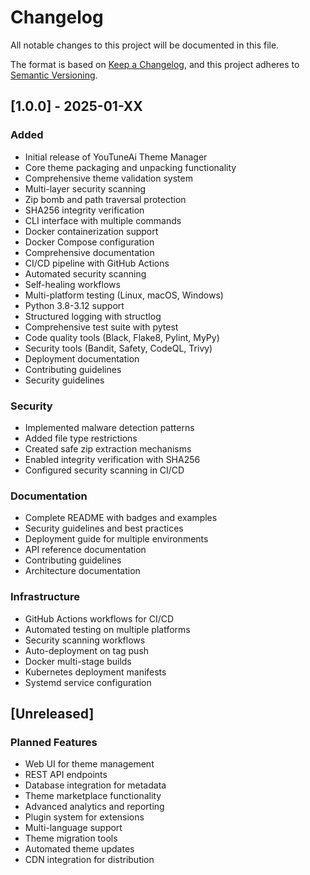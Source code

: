 # Changelog

All notable changes to this project will be documented in this file.

The format is based on [Keep a Changelog](https://keepachangelog.com/en/1.0.0/),
and this project adheres to [Semantic Versioning](https://semver.org/spec/v2.0.0.html).

## [1.0.0] - 2025-01-XX

### Added
- Initial release of YouTuneAi Theme Manager
- Core theme packaging and unpacking functionality
- Comprehensive theme validation system
- Multi-layer security scanning
- Zip bomb and path traversal protection
- SHA256 integrity verification
- CLI interface with multiple commands
- Docker containerization support
- Docker Compose configuration
- Comprehensive documentation
- CI/CD pipeline with GitHub Actions
- Automated security scanning
- Self-healing workflows
- Multi-platform testing (Linux, macOS, Windows)
- Python 3.8-3.12 support
- Structured logging with structlog
- Comprehensive test suite with pytest
- Code quality tools (Black, Flake8, Pylint, MyPy)
- Security tools (Bandit, Safety, CodeQL, Trivy)
- Deployment documentation
- Contributing guidelines
- Security guidelines

### Security
- Implemented malware detection patterns
- Added file type restrictions
- Created safe zip extraction mechanisms
- Enabled integrity verification with SHA256
- Configured security scanning in CI/CD

### Documentation
- Complete README with badges and examples
- Security guidelines and best practices
- Deployment guide for multiple environments
- API reference documentation
- Contributing guidelines
- Architecture documentation

### Infrastructure
- GitHub Actions workflows for CI/CD
- Automated testing on multiple platforms
- Security scanning workflows
- Auto-deployment on tag push
- Docker multi-stage builds
- Kubernetes deployment manifests
- Systemd service configuration

## [Unreleased]

### Planned Features
- Web UI for theme management
- REST API endpoints
- Database integration for metadata
- Theme marketplace functionality
- Advanced analytics and reporting
- Plugin system for extensions
- Multi-language support
- Theme migration tools
- Automated theme updates
- CDN integration for distribution
